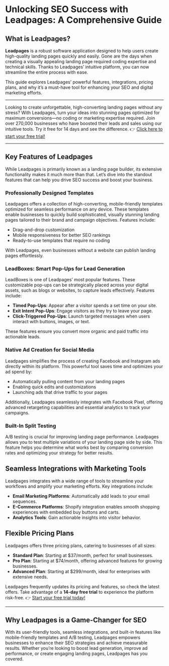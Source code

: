 # Unlocking SEO Success with Leadpages: A Comprehensive Guide

## What is Leadpages?

**Leadpages** is a robust software application designed to help users create high-quality landing pages quickly and easily. Gone are the days when creating a visually appealing landing page required coding expertise and technical skills. Thanks to Leadpages’ intuitive platform, you can now streamline the entire process with ease. 

This guide explores Leadpages’ powerful features, integrations, pricing plans, and why it’s a must-have tool for enhancing your SEO and digital marketing efforts.

---

Looking to create unforgettable, high-converting landing pages without any stress? With Leadpages, turn your ideas into stunning pages optimized for maximum conversions—no coding or marketing expertise required. Join over 270,000 businesses who have boosted their leads and sales using our intuitive tools. Try it free for 14 days and see the difference. 👉 [Click here to start your free trial!](https://bit.ly/LEadPages)

---

## Key Features of Leadpages

While Leadpages is primarily known as a landing page builder, its extensive functionality makes it much more than that. Let’s dive into the standout features that can help you drive SEO success and boost your business.

### Professionally Designed Templates

Leadpages offers a collection of high-converting, mobile-friendly templates optimized for seamless performance on any device. These templates enable businesses to quickly build sophisticated, visually stunning landing pages tailored to their brand and campaign objectives. Features include:

- Drag-and-drop customization
- Mobile responsiveness for better SEO rankings
- Ready-to-use templates that require no coding

With Leadpages, even businesses without a website can publish landing pages effortlessly.

### LeadBoxes: Smart Pop-Ups for Lead Generation

LeadBoxes is one of Leadpages’ most popular features. These customizable pop-ups can be strategically placed across your digital assets, such as blogs or websites, to capture leads effectively. Features include:

- **Timed Pop-Ups**: Appear after a visitor spends a set time on your site.
- **Exit Intent Pop-Ups**: Engage visitors as they try to leave your page.
- **Click-Triggered Pop-Ups**: Launch targeted messages when users interact with buttons, images, or text.

These features ensure you convert more organic and paid traffic into actionable leads.

### Native Ad Creation for Social Media

Leadpages simplifies the process of creating Facebook and Instagram ads directly within its platform. This powerful tool saves time and optimizes your ad spend by:

- Automatically pulling content from your landing pages
- Enabling quick edits and customizations
- Launching ads that drive traffic to your pages

Additionally, Leadpages seamlessly integrates with Facebook Pixel, offering advanced retargeting capabilities and essential analytics to track your campaigns.

### Built-In Split Testing

A/B testing is crucial for improving landing page performance. Leadpages allows you to test multiple variations of your landing page side by side. This feature helps you determine what works best by comparing conversion rates and optimizing your strategy for better results.

## Seamless Integrations with Marketing Tools

Leadpages integrates with a wide range of tools to streamline your workflows and amplify your marketing efforts. Key integrations include:

- **Email Marketing Platforms**: Automatically add leads to your email sequences.
- **E-Commerce Platforms**: Shopify integration enables smooth shopping experiences with embedded buy buttons and carts.
- **Analytics Tools**: Gain actionable insights into visitor behavior.

## Flexible Pricing Plans

Leadpages offers three pricing plans, catering to businesses of all sizes:

- **Standard Plan**: Starting at $37/month, perfect for small businesses.
- **Pro Plan**: Starting at $74/month, offering advanced features for growing businesses.
- **Advanced Plan**: Starting at $299/month, ideal for enterprises with extensive needs.

Leadpages frequently updates its pricing and features, so check the latest offers. Take advantage of a **14-day free trial** to experience the platform risk-free. 👉 [Start your free trial today!](https://bit.ly/LEadPages)

---

## Why Leadpages is a Game-Changer for SEO

With its user-friendly tools, seamless integrations, and built-in features like mobile-friendly templates and A/B testing, Leadpages empowers businesses to enhance their SEO strategies and achieve measurable results. Whether you’re looking to boost lead generation, improve ad performance, or create engaging landing pages, Leadpages has you covered.
